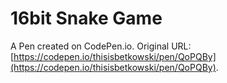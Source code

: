 # 16bit Snake Game

A Pen created on CodePen.io. Original URL: [https://codepen.io/thisisbetkowski/pen/QoPQBy](https://codepen.io/thisisbetkowski/pen/QoPQBy).


